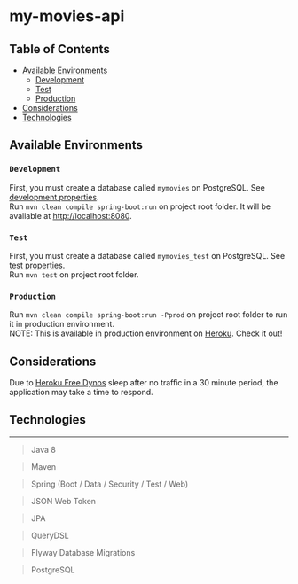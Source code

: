 # my-movies-api

## Table of Contents

- [Available Environments](#available-environments)
  - [Development](#development)
  - [Test](#test)
  - [Production](#production)
- [Considerations](#considerations)
- [Technologies](#technologies)

## Available Environments

### `Development`

First, you must create a database called `mymovies` on PostgreSQL. See [development properties](https://github.com/WellingtonCosta/my-movies-api/blob/master/src/main/resources/application-dev.properties).<br>
Run `mvn clean compile spring-boot:run` on project root folder. It will be avaliable at [http://localhost:8080](http://localhost:8080).<br>

### `Test`

First, you must create a database called `mymovies_test` on PostgreSQL. See [test properties](https://github.com/WellingtonCosta/my-movies-api/blob/master/src/test/resources/application.properties).<br>
Run `mvn test` on project root folder.<br>

### `Production`

Run `mvn clean compile spring-boot:run -Pprod` on project root folder to run it in production environment.<br>
NOTE: This is available in production environment on [Heroku](https://my-movies-api.herokuapp.com). Check it out!<br>

## Considerations

Due to [Heroku Free Dynos](https://devcenter.heroku.com/articles/free-dyno-hours) sleep after no traffic in a 30 minute period, the application may take a time to respond.

## Technologies

----------------------------
> Java 8

> Maven

> Spring (Boot / Data / Security / Test / Web)

> JSON Web Token

> JPA

> QueryDSL

> Flyway Database Migrations

> PostgreSQL
